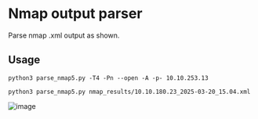 # Nmap output parser

Parse nmap .xml output as shown.

## Usage

`python3 parse_nmap5.py -T4 -Pn --open -A -p- 10.10.253.13`

`python3 parse_nmap5.py nmap_results/10.10.180.23_2025-03-20_15.04.xml `

![image](https://github.com/user-attachments/assets/a3f128b9-6477-4cdc-acbb-526ac90205ae)

